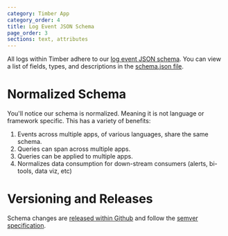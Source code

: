 ```yaml
---
category: Timber App
category_order: 4
title: Log Event JSON Schema
page_order: 3
sections: text, attributes
---
```


All logs within Timber adhere to our [log event JSON schema](https://github.com/timberio/log-event-json-schema).
You can view a list of fields, types, and descriptions in the [schema.json file](https://github.com/timberio/log-event-json-schema/blob/master/schema.json).

# Normalized Schema

You'll notice our schema is normalized. Meaning it is not language or framework specific.
This has a variety of benefits:

1. Events across multiple apps, of various languages, share the same schema.
2. Queries can span across multiple apps.
3. Queries can be applied to multiple apps.
4. Normalizes data consumption for down-stream consumers (alerts, bi-tools, data viz, etc)


# Versioning and Releases

Schema changes are [released within Github](https://github.com/timberio/log-event-json-schema/releases)
and follow the [semver specification](http://semver.org/).

